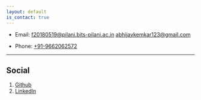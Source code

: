 ```yaml
---
layout: default
is_contact: true
---
```


* Email: [f20180519@pilani.bits-pilani.ac.in](mailto:f20180519@pilani.bits-pilani.ac.in)                                                  [abhijaykemkar123@gmail.com](mailto:abhijaykemkar123@gmail.com)

* Phone: [+91-9662062572](tel:+91-9662062572)

---

## Social

1. [Github](https://github.com/Abhijay-kemkar)
2. [LinkedIn](https://www.linkedin.com/in/abhijay-kemkar-285213195/)
